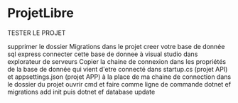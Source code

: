 # ProjetLibre

TESTER LE PROJET

supprimer le dossier Migrations dans le projet
creer votre base de donnée sql express 
connecter cette base de donnee à visual studio dans explorateur de serveurs
Copier la chaine de connexion dans les propriétés de la base de donnée qui vient d'etre connecté dans startup.cs (projet API) et appsettings.json (projet APP) à la place de ma chaine de connection
dans le dossier du projet ouvrir cmd et faire comme ligne de commande dotnet ef migrations add init
puis dotnet ef database update
